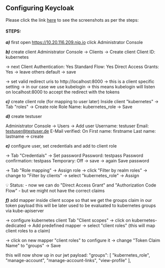 
## Configuring Keycloak

Please click the link <a href="https://github.com/dikshita-git/Research-Project/tree/main/OpenIDconnect_practical/03">here</a> to see the screenshots as per the steps:


#### STEPS:

***a)***
first open https://10.20.116.209.nip.io
click Administrator Console

***b)***
create client
Administrator Console -> Clients -> Create client
	Client ID: kubernetes

-> next
	Client Authentication: Yes
	Standard Flow: Yes
	Direct Access Grants: Yes
	-> leave others default
	-> save

-> set valid redirect uris to
	http://localhost:8000
	-> this is a client specific setting
	-> in our case we use kubelogin
	-> this means kubelogin will listen on localhost:8000 to accept the redirect with the tokens

***c)***
create client role
(for mapping to user later)
Inside client "kubernetes"
	-> Tab "roles"
	-> Create role
		Role Name: kubernetes_role
	-> Save

***d)***
create testuser

Administrator Console -> Users -> Add user
	Username: testuser
	Email: testuser@testuser.de
	E-Mail verified: On
	First name: firstname
	Last name: lastname
	-> create

***e)***
configure user, set credentials and add to client role

-> Tab "Credentials" -> Set password
	Password: testpass
	Password confirmation: testpass
	Temporary: Off
	-> save
	-> again Save password

-> Tab "Role mapping" -> Assign role
	-> click "Filter by realm roles"
	-> change to "Filter by clients"
	-> select "kubernetes_role"
	-> Assign 

💡 Status:
	- now we can do "Direct Access Grant" and "Authorization Code Flow"
	- but we might not have the correct claims

***f)***
add mapper inside client scope 
so that we get the groups claim in our token payload
this will be later used to be evaluated to kubernetes groups via kube-apiserver


-> configure kubernetes client
	Tab "Client scopes"
	-> click on kubernetes-dedicated
	-> Add predefined mapper
	-> select "client roles" (this will map client roles to a claim)

-> click on new mapper "client roles" to configure it
	-> change "Token Claim Name" to "groups"
	-> Save

this will now show up in our jwt payload:
  "groups": [
    "kubernetes_role",
    "manage-account",
    "manage-account-links",
    "view-profile"
  ],
